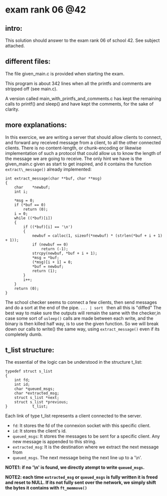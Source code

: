 # exam rank 06 @42

## intro:
This solution should answer to the exam rank 06 of school 42.
See subject attached.

## different files:
The file given_main.c is provided when starting the exam.

This program is about 342 lines when all the printfs and comments are stripped
off (see main.c).

A version called main_with_printfs_and_comments.c has kept the remaining calls
to printf() and sleep() and have kept the comments, for the sake of clarity.

## more explanations:
In this exercice, we are writing a server that should allow clients to connect,
and forward any received message from a client, to all the other connected
clients. There is no content-length, or chunk-encoding or likewise
implementation of such a protocol that could allow us to know the length of the
message we are going to receive. The only hint we have is the given\_main.c
given as start to get inspired, and it contains the function `extract\_message()`
already implemented:

```
int extract_message(char **buf, char **msg)
{
	char	*newbuf;
	int	i;

	*msg = 0;
	if (*buf == 0)
		return (0);
	i = 0;
	while ((*buf)[i])
	{
		if ((*buf)[i] == '\n')
		{
			newbuf = calloc(1, sizeof(*newbuf) * (strlen(*buf + i + 1) + 1));
			if (newbuf == 0)
				return (-1); 
			strcpy(newbuf, *buf + i + 1);
			*msg = *buf;
			(*msg)[i + 1] = 0;
			*buf = newbuf;
			return (1);
		}
		i++;
	}
	return (0);
}
```

The school checker seems to connect a few clients, then send messages and do a
sort at the end of the pipe. ```... | sort ``` then all this is "diffed"
The best way to make sure the outputs will remain the same with the checker,in
case some sort of `usleep()` calls are made between each write, and the binary is
then killed half way, is to use the given function. So we will break down our
calls to write() the same way, using `extract_message()` even if its completely dumb.

## t_list structure:
The essential of the logic can be understood in the structure t\_list:

````
typedef struct s_list
{
	int fd;
	int id;
	char *queued_msgs;
	char *extracted_msg;
	struct s_list *next;
	struct s_list *previous;
}			t_list;
````

Each link of type t\_list represents a client connected to the server.

- `fd`: It stores the fd of the connexion socket with this specific client.
- `id`: It stores the client's id.
- `queued_msgs`: It stores the messages to be sent for a specific client. Any new
message is appended to this string.
- `extracted_msg`: It is the destination where we extract the next message from
- `queued_msgs`. The next message being the next line up to a '\n'.

**NOTE1: if no '\n' is found, we directly atempt to write `queued_msgs`.**

**NOTE2: each time `extracted_msg` or `queued_msgs` is fully written it is freed and
reset to NULL. If its not fully sent over the network, we simply shift the bytes
it contains with `ft_memmove()`**
